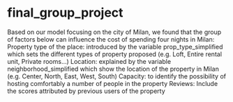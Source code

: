 # final_group_project
Based on our model focusing on the city of Milan, we found that the group of factors below can influence the cost of spending four nights in Milan:
Property type of the place: introduced by the variable prop_type_simplified which sets the different types of property proposed (e.g. Loft, Entire rental unit, Private rooms…)
Location: explained by the variable neighborhood_simplified which show the location of the property in Milan (e.g. Center, North, East, West, South)
Capacity: to identify the possibility of hosting comfortably a number of people in the property
Reviews: Include the scores attributed by previous users of the property

